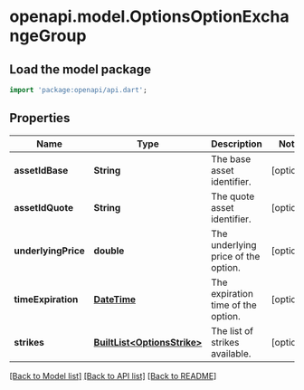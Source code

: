 # openapi.model.OptionsOptionExchangeGroup

## Load the model package
```dart
import 'package:openapi/api.dart';
```

## Properties
Name | Type | Description | Notes
------------ | ------------- | ------------- | -------------
**assetIdBase** | **String** | The base asset identifier. | [optional] 
**assetIdQuote** | **String** | The quote asset identifier. | [optional] 
**underlyingPrice** | **double** | The underlying price of the option. | [optional] 
**timeExpiration** | [**DateTime**](DateTime.md) | The expiration time of the option. | [optional] 
**strikes** | [**BuiltList&lt;OptionsStrike&gt;**](OptionsStrike.md) | The list of strikes available. | [optional] 

[[Back to Model list]](../README.md#documentation-for-models) [[Back to API list]](../README.md#documentation-for-api-endpoints) [[Back to README]](../README.md)


